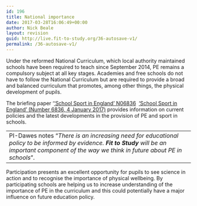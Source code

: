 ```yaml
---
id: 196
title: National importance
date: 2017-03-28T16:06:49+00:00
author: Nick Beale
layout: revision
guid: http://live.fit-to-study.org/36-autosave-v1/
permalink: /36-autosave-v1/
---
```

Under the reformed National Curriculum, which local authority maintained schools have been required to teach since September 2014, PE remains a compulsory subject at all key stages. Academies and free schools do not have to follow the National Curriculum but are required to provide a broad and balanced curriculum that promotes, among other things, the physical development of pupils.

The briefing paper &#8216;[&#8216;School Sport in England&#8217; N06836](http://live.fit-to-study.org/wp-content/uploads/2017/03/SN06836.pdf)  [‘School Sport in England’ (Number 6836, 4 January 2017)](http://researchbriefings.files.parliament.uk/documents/SN06836/SN06836.pdf) provides information on current policies and the latest developments in the provision of PE and sport in schools.

<table>
  <tr>
    <td width="616">
      PI-Dawes notes “<em>There is an increasing need for educational policy to be informed by evidence. <strong>Fit to Study</strong> will be an important component of the way we think in future about PE in schools</em>”.
    </td>
  </tr>
</table>

Participation presents an excellent opportunity for pupils to see science in action and to recognise the importance of physical wellbeing. By participating schools are helping us to increase understanding of the importance of PE in the curriculum and this could potentially have a major influence on future education policy.

&nbsp;

&nbsp;